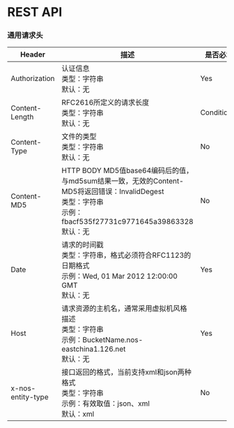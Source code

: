 # REST API

### 通用请求头
|       Header      |                                                                                描述                                                                                |   是否必填  |
|-------------------|--------------------------------------------------------------------------------------------------------------------------------------------------------------------|-------------|
| Authorization     | 认证信息<br>类型：字符串<br>默认：无                                                                                                                               | Yes         |
| Content-Length    | RFC2616所定义的请求长度<br>类型：字符串<br>默认：无<br>                                                                                                            | Conditional |
| Content-Type      | 文件的类型<br>类型：字符串<br>默认：无<br>                                                                                                                         | No          |
| Content-MD5       | HTTP BODY MD5值base64编码后的值，与md5sum结果一致，无效的Content-MD5将返回错误：InvalidDegest<br>类型：字符串<br>示例：fbacf535f27731c9771645a39863328<br>默认：无 | No          |
| Date              | 请求的时间戳<br>类型：字符串，格式必须符合RFC1123的日期格式<br>示例：Wed, 01 Mar 2012 12:00:00 GMT<br>默认：无                                                     | Yes         |
| Host              | 请求资源的主机名，通常采用虚拟机风格描述<br>类型：字符串<br>示例：BucketName.nos-eastchina1.126.net<br>默认：无                                                    | Yes         |
| x-nos-entity-type | 接口返回的格式，当前支持xml和json两种格式<br>类型：字符串<br>示例：有效取值：json、xml<br>默认：xml                                                                | No          |